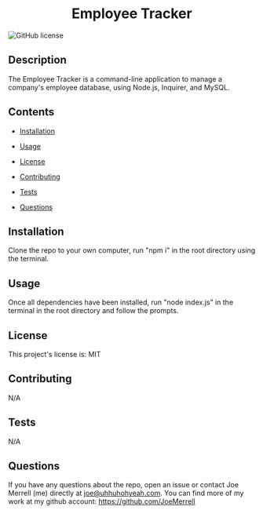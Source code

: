 
<h1 align="center">
    Employee Tracker
</h1>


![GitHub license](https://img.shields.io/badge/license-MIT-blue.svg)


## Description

The Employee Tracker is a command-line application to manage a company's employee database, using Node.js, Inquirer, and MySQL. 


## Contents 

* [Installation](#installation)

* [Usage](#usage)

* [License](#license)

* [Contributing](#contributing)

* [Tests](#tests)

* [Questions](#questions)

## Installation


Clone the repo to your own computer, run "npm i" in the root directory using the terminal. 


## Usage

Once all dependencies have been installed, run "node index.js" in the terminal in the root directory and follow the prompts.

## License

This project's license is: MIT
  
## Contributing

N/A

## Tests

N/A

## Questions

If you have any questions about the repo, open an issue or contact Joe Merrell (me) directly at joe@uhhuhohyeah.com. You can find more of my work at my github account: https://github.com/JoeMerrell


